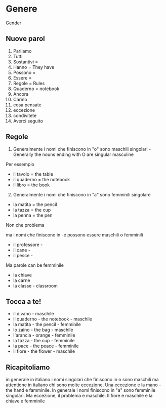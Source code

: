 # Genere #
Gender

## Nuove parol ##
1. Parliamo
2. Tutti 
3. Sostantivi = 
4. Hanno = They have
5. Possono = 
6. Essere = 
7. Regole = Rules
8. Quaderno = notebook
9. Ancora
10. Carino
11. cosa pensate
12. eccezione
13. condivitete 
14. Averci seguito

## Regole ##

1. Generalmente i nomi che finiscono in "o" sono maschili singolari - Generally the nouns ending with O are singular masculine 

Per essempio
* il tavolo = the table
* il quaderno = the notebook
* il libro = the book

2. Generalmente i nomi che finiscono in "a" sono femminili singolare
* la matita = the pencil
* la tazza = the cup
* la penna = the pen

Non che problema

ma i nomi che finiscono in -e possono essere maschili o femminili 

* il professore - 
* il cane - 
* il pesce -

Ma parole can be femminile
* la chiave
* la carne
* la classe - classroom

## Tocca a te! ##
* il divano - maschile
* il quaderno - the notebook - maschile
* la matita - the pencil - femminile
* lo zaino - the bag - maschile
* l'arancia - orange - femminile
* la tazza - the cup - femminile
* la pace - the peace - femminile
* il fiore - the flower - maschile

## Ricapitoliamo ##
in generale in italiano i nomi singolari che finiscono in o sono maschili ma attentione in italiano chi sono molte eccezione. Una eccezione e la mano - the hand e famminile. In generale i nomi finiscono in "a" sono femminile singolari. Ma eccezione, il problema e maschile. Il fiore e maschile e la chiave e femminile 
